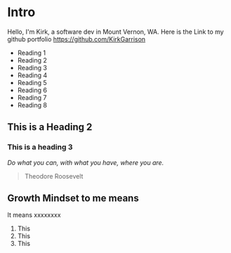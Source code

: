 # Intro
Hello, I'm Kirk, a software dev in Mount Vernon, WA. Here is the Link to my github portfolio https://github.com/KirkGarrison

- Reading 1
- Reading 2
- Reading 3
- Reading 4
- Reading 5
- Reading 6
- Reading 7
- Reading 8

## This is a Heading 2
### This is a heading 3

*Do what you can, with what you have, where you are.*
> Theodore Roosevelt

## Growth Mindset to me means
It means xxxxxxxx
1. This
2. This
3. This

